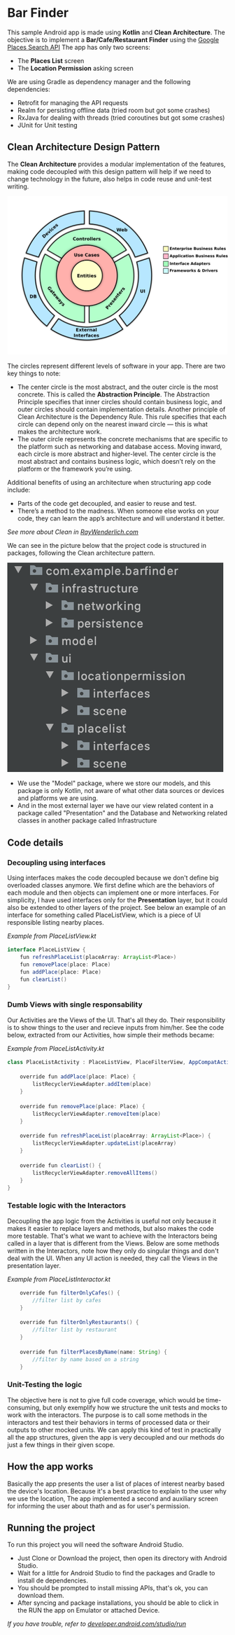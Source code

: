 # Bar Finder

This sample Android app is made using **Kotlin** and **Clean Architecture**.
The objective is to implement a **Bar/Cafe/Restaurant Finder** using the [Google Places Search API](https://developers.google.com/maps/documentation/places/web-service/search)
The app has only two screens: 
   * The **Places List** screen
   * The **Location Permission** asking screen

We are using Gradle as dependency manager and the following dependencies:
   * Retrofit for managing the API requests
   * Realm for persisting offline data (tried room but got some crashes)
   * RxJava for dealing with threads (tried coroutines but got some crashes)
   * JUnit for Unit testing

## Clean Architecture Design Pattern

The **Clean Architecture** provides a modular implementation of the features, making code decoupled with this design pattern will help if we need to change technology in the future, also helps in code reuse and unit-test writing.

![clean architecture image](pictures/clean-architecture.png)

The circles represent different levels of software in your app. There are two key things to note:
 
* The center circle is the most abstract, and the outer circle is the most concrete. This is called the **Abstraction Principle**. The Abstraction Principle specifies that inner circles should contain business logic, and outer circles should contain implementation details.
Another principle of Clean Architecture is the Dependency Rule. This rule specifies that each circle can depend only on the nearest inward circle — this is what makes the architecture work.
* The outer circle represents the concrete mechanisms that are specific to the platform such as networking and database access. Moving inward, each circle is more abstract and higher-level. The center circle is the most abstract and contains business logic, which doesn’t rely on the platform or the framework you’re using.

Additional benefits of using an architecture when structuring app code include:

* Parts of the code get decoupled, and easier to reuse and test.
* There’s a method to the madness. When someone else works on your code, they can learn the app’s architecture and will understand it better.

*See more about Clean in [RayWenderlich.com](https://www.raywenderlich.com/3595916-clean-architecture-tutorial-for-android-getting-started)*

We can see in the picture below that the project code is structured in packages, following the Clean architecture pattern.

![project structure image](pictures/structure.png)

* We use the "Model" package, where we store our models, and this package is only Kotlin, not aware of what other data sources or devices and platforms we are using.
* And in the most external layer we have our view related content in a package called "Presentation" and the Database and Networking related classes in another package called Infrastructure

## Code details

### Decoupling using interfaces

Using interfaces makes the code decoupled because we don't define big overloaded classes anymore. We first define which are the behaviors of each module and then objects can implement one or more interfaces. For simplicity, I have used interfaces only for the **Presentation** layer, but it could also be extended to other layers of the project.
See below an example of an interface for something called PlaceListView, which is a piece of UI responsible listing nearby places.

*Example from PlaceListView.kt*
```java
interface PlaceListView {
    fun refreshPlaceList(placeArray: ArrayList<Place>)
    fun removePlace(place: Place)
    fun addPlace(place: Place)
    fun clearList()
}
```

### Dumb Views with single responsability

Our Activities are the Views of the UI. That's all they do. Their responsibility is to show things to the user and recieve inputs from him/her. See the code below, extracted from our Activities, how simple their methods became:

*Example from PlaceListActivity.kt*
```java
class PlaceListActivity : PlaceListView, PlaceFilterView, AppCompatActivity() {
    
    override fun addPlace(place: Place) {
        listRecyclerViewAdapter.addItem(place)
    }

    override fun removePlace(place: Place) {
        listRecyclerViewAdapter.removeItem(place)
    }

    override fun refreshPlaceList(placeArray: ArrayList<Place>) {
        listRecyclerViewAdapter.updateList(placeArray)
    }

    override fun clearList() {
        listRecyclerViewAdapter.removeAllItems()
    }
}
```

### Testable logic with the Interactors

Decoupling the app logic from the Activities is useful not only because it makes it easier to replace layers and methods, but also makes the code more testable. That's what we want to achieve with the Interactors being called in a layer that is different from the Views. Below are some methods written in the Interactors, note how they only do singular things and don't deal with the UI. When any UI action is needed, they call the Views in the presentation layer.

*Example from PlaceListInteractor.kt*
```java
    override fun filterOnlyCafes() {
        //filter list by cafes
    }

    override fun filterOnlyRestaurants() {
        //filter list by restaurant
    }

    override fun filterPlacesByName(name: String) {
        //filter by name based on a string
    }
```

### Unit-Testing the logic

The objective here is not to give full code coverage, which would be time-consuming, but only exemplify how we structure the unit tests and mocks to work with the interactors.
The purpose is to call some methods in the interactors and test their behaviors in terms of processed data or their outputs to other mocked units. We can apply this kind of test in practically all the app structures, given the app is very decoupled and our methods do just a few things in their given scope.

## How the app works

Basically the app presents the user a list of places of interest nearby based the device's location.
Because it's a best practice to explain to the user why we use the location, The app implemented a second and auxiliary screen for informing the user about thath and as for user's permission.

## Running the project

To run this project you will need the software Android Studio.
- Just Clone or Download the project, then open its directory with Android Studio.
- Wait for a little for Android Studio to find the packages and Gradle to install de dependencies.
- You should be prompted to install missing APIs, that's ok, you can download them.
- After syncing and package installations, you should be able to click in the RUN the app on Emulator or attached Device.

*If you have trouble, refer to [developer.android.com/studio/run](https://developer.android.com/studio/run)*

